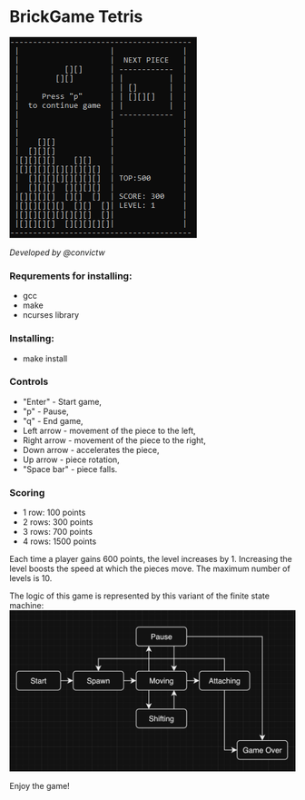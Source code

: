 # BrickGame Tetris

![tetris](images/game.png)

_Developed by @convictw_

### Requrements for installing:
* gcc
* make
* ncurses library

### Installing:
* make install

### Controls
  - "Enter" - Start game,
  - "p" - Pause,
  - "q" - End game,
  - Left arrow - movement of the piece to the left,
  - Right arrow - movement of the piece to the right,
  - Down arrow - accelerates the piece,
  - Up arrow - piece rotation,
  - "Space bar" - piece falls.

### Scoring
* 1 row: 100 points
* 2 rows: 300 points
* 3 rows: 700 points
* 4 rows: 1500 points

Each time a player gains 600 points, the level increases by 1. Increasing the level boosts the speed at which the pieces move. The maximum number of levels is 10.

The logic of this game is represented by this variant of the finite state machine:
![diagram](images/diagram.png)

Enjoy the game!